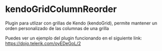 # kendoGridColumnReorder
Plugin para utlizar con grillas de Kendo (kendoGrid), permite mantener un orden personalizado de las columnas de una grilla

Puedes ver un ejemplo del plugin funcionando en el siguiente link: https://dojo.telerik.com/oyEDeGoL/2
